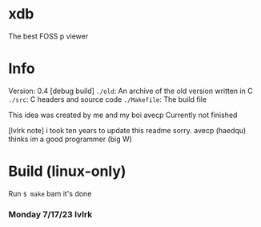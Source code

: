 # xdb
The best FOSS p viewer

# Info
Version: 0.4 [debug build]
`./old`: An archive of the old version written in C
`./src`: C headers and source code
`./Makefile`: The build file

This idea was created by me and my boi avecp
Currently not finished

[lvlrk note] i took ten years to update this readme sorry. avecp (haedqu) thinks im a good programmer (big W)

# Build (linux-only)
Run `$ make`
bam it's done

### Monday 7/17/23 lvlrk
